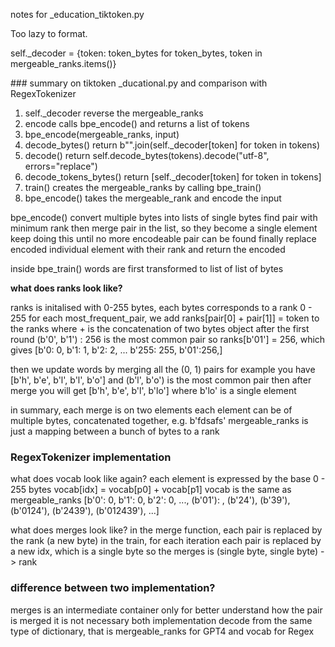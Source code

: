 notes for  _education_tiktoken.py

Too lazy to format.

self._decoder = {token: token_bytes for token_bytes, token in mergeable_ranks.items()}

### summary on tiktoken _ducational.py and comparison with RegexTokenizer
1. self._decoder reverse the mergeable_ranks
2. encode calls bpe_encode() and returns a list of tokens
3. bpe_encode(mergeable_ranks, input)
4. decode_bytes() return b"".join(self._decoder[token] for token in tokens)
5. decode() return self.decode_bytes(tokens).decode("utf-8", errors="replace")
6. decode_tokens_bytes() return [self._decoder[token] for token in tokens] 
7. train() creates the mergeable_ranks by calling bpe_train()
8. bpe_encode() takes the mergeable_rank and encode the input


bpe_encode()
convert multiple bytes into lists of single bytes 
find pair with minimum rank
then merge pair in the list, so they become a single element
keep doing this until no more encodeable pair can be found
finally replace encoded individual element with their rank and return the encoded 

inside bpe_train()
words are first transformed to list of list of bytes

**what does ranks look like?**

ranks is initalised with 0-255 bytes, each bytes corresponds to a rank 0 - 255
for each most_frequent_pair, we add ranks[pair[0] + pair[1]] = token to the ranks
where + is the concatenation of two bytes object 
after the first round
(b'0', b'1') : 256 is the most common pair
so ranks[b'01'] = 256, which gives
[b'0: 0, b'1: 1, b'2: 2, ... b'255: 255, b'01':256,]

then we update words by merging all the (0, 1) pairs
for example you have [b'h', b'e', b'l', b'l', b'o'] and (b'l', b'o') is the most common pair
then after merge you will get [b'h', b'e', b'l', b'lo'] where b'lo' is a single element 

in summary, each merge is on two elements
each element can be of multiple bytes, concatenated together, e.g. b'fdsafs'
mergeable_ranks is just a mapping between a bunch of bytes to a rank

### RegexTokenizer implementation

what does vocab look like again?
each element is expressed by the base 0 - 255 bytes 
vocab[idx] = vocab[p0] + vocab[p1]
vocab is the same as mergeable_ranks
[b'0': 0, b'1': 0, b'2': 0, ..., (b'01'): , (b'24'), (b'39'), (b'0124'), (b'2439'), (b'012439'), ...]

what does merges look like?
in the merge function, each pair is replaced by the rank (a new byte)
in the train, for each iteration
each pair is replaced by a new idx, which is a single byte
so the merges is (single byte, single byte) -> rank

### difference between two implementation?

merges is an intermediate container only for better understand how the pair is merged
it is not necessary
both implementation decode from the same type of dictionary,
that is mergeable_ranks for GPT4 and vocab for Regex